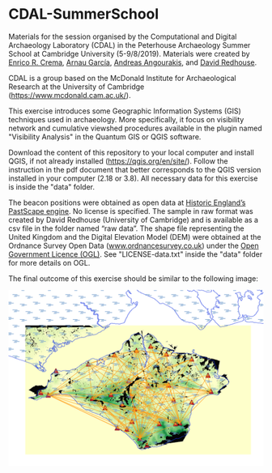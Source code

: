 # CDAL-SummerSchool

Materials for the session organised by the Computational and Digital Archaeology Laboratory (CDAL) in the Peterhouse Archaeology Summer School at Cambridge University (5-9/8/2019). Materials were created by [Enrico R. Crema](https://www.arch.cam.ac.uk/directory/erc62), [Arnau García](https://www.arch.cam.ac.uk/directory/ag2023), [Andreas Angourakis](https://www.arch.cam.ac.uk/directory/aa2112), and [David Redhouse](https://www.arch.cam.ac.uk/directory/dir21). 

CDAL is a group based on the McDonald Institute for Archaeological Research at the University of Cambridge (https://www.mcdonald.cam.ac.uk/).

This exercise introduces some Geographic Information Systems (GIS) techniques used in archaeology. More specifically, it focus on visibility network and cumulative viewshed procedures available in the plugin named "Visibility Analysis" in the Quantum GIS or QGIS software.

Download the content of this repository to your local computer and install QGIS, if not already installed (https://qgis.org/en/site/). Follow the instruction in the pdf document that better corresponds to the QGIS version installed in your computer (2.18 or 3.8). All necessary data for this exercise is inside the "data" folder.

The beacon positions were obtained as open data at [Historic England’s PastScape engine](http://www.pastscape.org.uk). No license is specified. The sample in raw format was created by David Redhouse (University of Cambridge) and is available as a csv file in the folder named “raw data”. The shape file representing the United Kingdom and the Digital Elevation Model (DEM) were obtained at the Ordnance Survey Open Data (www.ordnancesurvey.co.uk) under the  [Open Government Licence (OGL)](http://www.nationalarchives.gov.uk/doc/open-government-licence/version/3/). See "LICENSE-data.txt" inside the "data" folder for more details on OGL.

The final outcome of this exercise should be similar to the following image:

![preview](preview.png?raw=true "preview")
